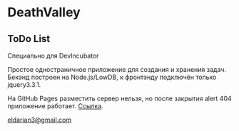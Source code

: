 # DeathValley

## ToDo List

Специально для DevIncubator

Простое одностраничное приложение для создания и хранения задач. 
Бекэнд построен на Node.js/LowDB, к фронтэнду подключён только jquery3.3.1. 

На GitHub Pages разместить сервер нельзя, но после закрытия alert 404 приложение работает. 
[Ссылка](https://eldarian.github.io/DeathValley/htdocs/index.html "ToDo List App").

eldarian3@gmail.com
